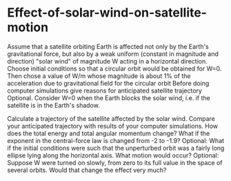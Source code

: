 # Effect-of-solar-wind-on-satellite-motion

Assume that a satellite orbiting Earth is affected not only by the Earth's gravitational force, but also by a weak uniform (constant in magnitude and direction) "solar wind" of magnitude W acting in a horizontal direction. Choose initial conditions so that a circular orbit would be obtained for W=0. Then chose a value of W/m whose magnitude is about 1% of the acceleration due to gravitational field for the circular orbit
Before doing computer simulations give reasons for anticipated satellite trajectory
Optional. Consider W=0 when the Earth blocks the solar wind, i.e. if the satellite is in the Earth's shadow.

Calculate a trajectory of the satellite affected by the solar wind. Compare your anticipated trajectory with results of your computer simulations.
How does the total energy and total angular momentum change?
What if the exponent in the central-force law is changed from -2 to -1.9?
Optional: What if the initial conditions were such that the unperturbed orbit was a fairly long ellipse lying along the horizontal axis. What motion would occur?
Optional: Suppose W were turned on slowly, from zero to its full value in the space of several orbits. Would that change the effect very much?
